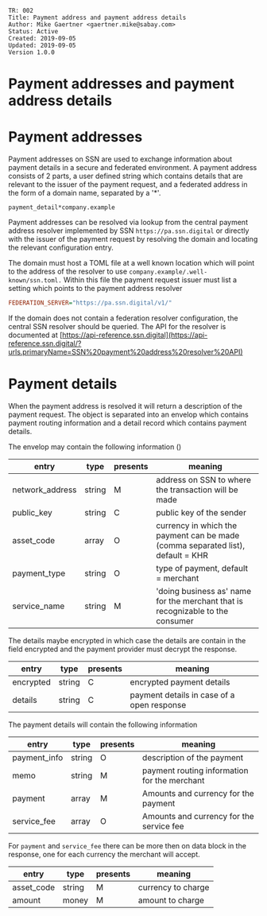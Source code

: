 ```
TR: 002
Title: Payment address and payment address details
Author: Mike Gaertner <gaertner.mike@sabay.com>
Status: Active
Created: 2019-09-05
Updated: 2019-09-05
Version 1.0.0
```

Payment addresses and payment address details
===========================================

# Payment addresses

Payment addresses on SSN are used to exchange information about payment details in a secure and federated environment. A payment address consists of 2 parts, a user defined string which contains details that are relevant to the issuer of the payment request, and a federated address in the form of a domain name, separated by a '*'.

```
payment_detail*company.example
```

Payment addresses can be resolved via lookup from the central payment address resolver implemented by SSN ```https://pa.ssn.digital``` or directly with the issuer of the payment request by resolving the domain and locating the relevant configuration entry. 

The domain must host a TOML file at a well known location which will point to the address of the resolver to use ```company.example/.well-known/ssn.toml.``` Within this file the payment request issuer must list a setting which points to the payment address resolver 

```ini
FEDERATION_SERVER="https://pa.ssn.digital/v1/"
```

If the domain does not contain a federation resolver configuration, the central SSN resolver should be queried. The API for the resolver is documented at [https://api-reference.ssn.digital](https://api-reference.ssn.digital/?urls.primaryName=SSN%20payment%20address%20resolver%20API)

# Payment details

When the payment address is resolved it will return a description of the payment request. The object is separated into an envelop which contains payment routing information and a detail record which contains payment details.

The envelop may contain the following information ()

| entry | type | presents | meaning
|---|---|---|---
| network_address | string | M | address on SSN to where the transaction will be made
| public_key | string | C | public key of the sender
| asset_code | array | O | currency in which the payment can be made (comma separated list), default = KHR
| payment_type | string | O | type of payment, default = merchant
| service_name | string | M | 'doing business as' name for the merchant that is recognizable to the consumer


The details maybe encrypted in which case the details are contain in the field encrypted and the payment provider must decrypt the response.

| entry | type | presents | meaning
|---|---|---|---
| encrypted | string | C | encrypted payment details
| details | string | C | payment details in case of a open response

The payment details will contain the following information

| entry | type | presents | meaning
|---|---|---|---
| payment_info | string | O | description of the payment
| memo | string | M | payment routing information for the merchant
| payment | array | M | Amounts and currency for the payment
| service_fee | array | O | Amounts and currency for the service fee 

For ```payment``` and ```service_fee``` there can be more then on data block in the response, one for each currency the merchant will accept.

| entry | type | presents | meaning
|---|---|---|---
| asset_code | string | M | currency to charge
| amount | money | M |  amount to charge

